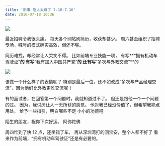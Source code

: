 ```yaml
---
title: '旧事 招人太难了 7.10-7.16'
date: 2016-07-18 10:36
---
```


![](/assets/blogImg/diary-6.jpg)

最近招聘令我很头痛。
每天各个网站刷简历，收获却甚少。
周六甚至组织了招聘专场，喊号的模式确实高效，但还不够。

简历难找，却经常让人哭笑不得。
比如前端专业技能一项，
有写**“拥有机动车驾驶证”**的
有写**“我有加入中国共产党”**的
还有写**“多次与外教交流”**的

![](/assets/blogImg/diary-1.jpg)

该做一个什么样子的表情呢？
特别是最后一位，还不如改成“多次与产品经理交流”，因为他们比外教更难交流呢！

有的面试者，在回答第一个问题时，我就知道过不了。
但还是跟他一个一个问题的过。
因为，我讨厌让人一无所获的感觉。
他对我已经没价值了，但希望我能点用处，
给予一些指引，明白哪些不足
小小的功德吧

陌生的朋友，祝你下次好运。
阿弥陀佛

周四忙到了快 12 点，还坐错了车，
再从深圳湾打的回宝安，整个人都不好了
看来作为前端，“拥有机动车驾驶证”还是有必要的。
